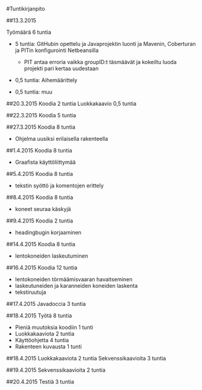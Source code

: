 ﻿#Tuntikirjanpito


##13.3.2015

Työmäärä 6 tuntia

- 5 tuntia: GitHubin opettelu ja Javaprojektin luonti ja Mavenin, Coberturan ja PITin konfigurointi Netbeansilla
  - PIT antaa erroria vaikka groupID:t täsmäävät ja kokeiltu luoda projekti pari kertaa uudestaan
- 0,5 tuntia: Aihemäärittely

- 0,5 tuntia: muu


##20.3.2015
Koodia 2 tuntia
Luokkakaavio 0,5 tuntia

##22.3.2015
Koodia 5 tuntia

##27.3.2015
Koodia 8 tuntia
- Ohjelma uusiksi erilaisella rakenteella

##1.4.2015
Koodia 8 tuntia
- Graafista käyttöliittymää

##5.4.2015
Koodia 8 tuntia
- tekstin syöttö ja komentojen erittely

##8.4.2015
Koodia 8 tuntia
- koneet seuraa käskyjä

##9.4.2015
Koodia 2 tuntia
- headingbugin korjaaminen

##14.4.2015
Koodia 8 tuntia
- lentokoneiden laskeutuminen

##16.4.2015
Koodia 12 tuntia
- lentokoneiden törmäämisvaaran havaitseminen
- laskeutuneiden ja karanneiden koneiden laskenta
- tekstiruutuja

##17.4.2015
Javadoccia 3 tuntia

##18.4.2015
Työtä 8 tuntia
- Pieniä muutoksia koodiin 1 tunti
- Luokkakaaviota 2 tuntia
- Käyttöohjetta 4 tuntia
- Rakenteen kuvausta 1 tunti

##18.4.2015
Luokkakaaviota 2 tuntia
Sekvenssikaavioita 3 tuntia

##19.4.2015
Sekvenssikaavioita 2 tuntia

##20.4.2015
Testiä 3 tuntia